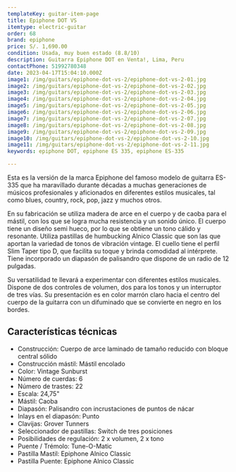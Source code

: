 ```yaml
---
templateKey: guitar-item-page
title: Epiphone DOT VS
itemtype: electric-guitar
order: 68
brand: epiphone
price: S/. 1,690.00
condition: Usada, muy buen estado (8.8/10)
description: Guitarra Epiphone DOT en Venta!, Lima, Peru
contactPhone: 51992780348
date: 2023-04-17T15:04:10.000Z
image1: /img/guitars/epiphone-dot-vs-2/epiphone-dot-vs-2-01.jpg
image2: /img/guitars/epiphone-dot-vs-2/epiphone-dot-vs-2-02.jpg
image3: /img/guitars/epiphone-dot-vs-2/epiphone-dot-vs-2-03.jpg
image4: /img/guitars/epiphone-dot-vs-2/epiphone-dot-vs-2-04.jpg
image5: /img/guitars/epiphone-dot-vs-2/epiphone-dot-vs-2-05.jpg
image6: /img/guitars/epiphone-dot-vs-2/epiphone-dot-vs-2-06.jpg
image7: /img/guitars/epiphone-dot-vs-2/epiphone-dot-vs-2-07.jpg
image8: /img/guitars/epiphone-dot-vs-2/epiphone-dot-vs-2-08.jpg
image9: /img/guitars/epiphone-dot-vs-2/epiphone-dot-vs-2-09.jpg
image10: /img/guitars/epiphone-dot-vs-2/epiphone-dot-vs-2-10.jpg
image11: /img/guitars/epiphone-dot-vs-2/epiphone-dot-vs-2-11.jpg
keywords: epiphone DOT, epiphone ES 335, epiphone ES-335

---
```

Esta es la versión de la marca Epiphone del famoso modelo de guitarra ES-335 que ha maravillado durante décadas a muchas generaciones de músicos profesionales y aficionados en diferentes estilos musicales, tal como blues, country, rock, pop, jazz y muchos otros.

En su fabricación se utiliza madera de arce en el cuerpo y de caoba para el mástil, con los que se logra mucha resistencia y un sonido único. El cuerpo tiene un diseño semi hueco, por lo que se obtiene un tono cálido y resonante.
Utiliza pastillas de humbucking Alnico Classic que son las que aportan la variedad de tonos de vibración vintage.
El cuello tiene el perfil Slim Taper tipo D, que facilita su toque y brinda comodidad al intérprete. Tiene incorporado un diapasón de palisandro que dispone de un radio de 12 pulgadas.

Su versatilidad te llevará a experimentar con diferentes estilos musicales. Dispone de dos controles de volumen, dos para los tonos y un interruptor de tres vías. Su presentación es en color marrón claro hacia el centro del cuerpo de la guitarra con un difuminado que se convierte en negro en los bordes.

## Características técnicas

* Construcción: Cuerpo de arce laminado de tamaño reducido con bloque central sólido
* Construcción mástil: Mástil encolado
* Color: Vintage Sunburst
* Número de cuerdas: 6
* Número de trastes: 22
* Escala: 24,75"
* Mástil: Caoba
* Diapasón: Palisandro con incrustaciones de puntos de nácar
* Inlays en el diapasón: Punto
* Clavijas: Grover Tunners
* Seleccionador de pastillas: Switch de tres posiciones
* Posibilidades de regulación: 2 x volumen, 2 x tono
* Puente / Trémolo: Tune-O-Matic
* Pastilla Mastil: Epiphone Alnico Classic
* Pastilla Puente: Epiphone Alnico Classic